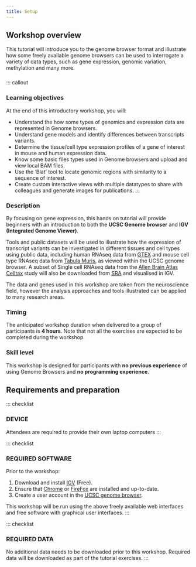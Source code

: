 ```yaml
---
title: Setup
---
```


## Workshop overview

This tutorial will introduce you to the genome browser format and illustrate how some freely available genome browsers can be used to interrogate a variety of data types, such as gene expression, genomic variation, methylation and many more.

###

::: callout
### Learning objectives

At the end of this introductory workshop, you will:

-   Understand the how some types of genomics and expression data are represented in Genome browsers.
-   Understand gene models and identify differences between transcripts variants.
-   Determine the tissue/cell type expression profiles of a gene of interest in mouse and human expression data.
-   Know some basic files types used in Genome browsers and upload and view local BAM files.
-   Use the ‘Blat’ tool to locate genomic regions with similarity to a sequence of interest.
-   Create custom interactive views with multiple datatypes to share with colleagues and generate images for publications.
:::

###

### Description

By focusing on gene expression, this hands on tutorial will provide beginners with an introduction to both the **UCSC Genome browser** and **IGV (Integrated Genome Viewer)**. 

Tools and public datasets will be used to illustrate how the expression of transcript variants can be investigated in different tissues and cell types using public data, including human RNAseq data from [GTEX](https://gtexportal.org/home/) and mouse cell type RNAseq data from [Tabula Muris](https://tabula-muris.ds.czbiohub.org/), as viewed within the UCSC genome browser. A subset of Single cell RNAseq data from the [Allen Brain Atlas Celltax](http://casestudies.brain-map.org/celltax) study will also be downloaded from [SRA](https://www.ncbi.nlm.nih.gov/sra) and visualised in IGV. 

The data and genes used in this workshop are taken from the neuroscience field, however the analysis approaches and tools illustrated can be applied to many research areas.

###

### Timing

The anticipated workshop duration when delivered to a group of participants is **4 hours**. Note that not all the exercises are expected to be completed during the workshop.

###

### Skill level

This workshop is designed for participants with **no previous experience** of using Genome Browsers and **no programming experience**.

###

## Requirements and preparation

::: checklist
### DEVICE

Attendees are required to provide their own laptop computers
:::

::: checklist
### REQUIRED SOFTWARE

Prior to the workshop:

1.  Download and install [IGV](https://software.broadinstitute.org/software/igv/download) (Free).
2.  Ensure that [Chrome](https://www.google.com/chrome/) or [FireFox](https://www.mozilla.org/en-US/) are installed and up-to-date.
3.  Create a user account in the [UCSC genome browser](https://genome.ucsc.edu/).

This workshop will be run using the above freely available web interfaces and free software with graphical user interfaces. 
:::

::: checklist
### REQUIRED DATA

No additional data needs to be downloaded prior to this workshop. Required data will be downloaded as part of the tutorial exercises.
:::
